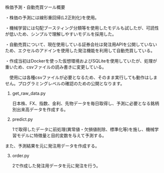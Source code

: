 株価予測・自動売買ツール概要

・株価の予測には線形重回帰(L2正則化)を使用。

・機械学習には勾配ブースティング分類等を使用したモデルも試したが、可読性が低いため、シンプルで理解しやすいモデルを採用した。

・自動売買について、現在使用している証券会社は発注用APIを公開していないため、エクセルのアドインを使用した発注機能を利用して自動売買している。

・作成当初はDockerを使った仮想環境およびSQLiteを使用していたが、処理が重いため、csvファイルの読み書きに変更している。

　使用には各種csvファイルが必要となるため、そのまま実行しても動作はしません。プログラミングレベルの確認のための公開となります。
 

1. get_raw_data.py
 
   日本株、FX、指数、金利、先物データを毎日取得し、予測に必要となる銘柄別出来高データを作成する。

2. predict.py
   
   1で取得したデータに前処理(異常値・欠損値削除、標準化等)を施し、機械学習モデルに特徴量と目的変数を与えて予測する。

また、予測結果を元に発注用データを作成する。

3. order.py
   
   2で作成した発注用データを元に発注を行う。
